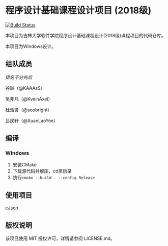 # 程序设计基础课程设计项目 (2018级)

[![Build Status](https://travis-ci.com/kaaass/FreshmenPracticumC.svg?token=7d6V7UKwzfD6augATNKx&branch=master)](https://travis-ci.com/kaaass/FreshmenPracticumC)

本项目为吉林大学软件学院程序设计基础课程设计(2018级)课程项目的代码仓库。

本项目为Windows设计。

## 组队成员

*排名不分先后*

谷越（@KAAAsS）

吴非凡（@KveinAxel）

杜浩贤（@soobright）

吕民轩（@XuanLaoYee）

## 编译

### Windows

1. 安装CMake
2. 下载源代码并解压，cd至目录
3. 执行```cmake --build . --config Release```

## 使用项目

[cJson](https://github.com/DaveGamble/cJSON)

## 版权说明

该项目使用 MIT 授权许可，详情请参阅 LICENSE.md。
